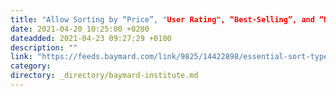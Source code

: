 ```yaml
---
title: "Allow Sorting by “Price”, "User Rating", “Best-Selling”, and “Newest” (64% Don't Allow All 4)"
date: 2021-04-20 10:25:00 +0200
dateadded: 2021-04-23 09:27:29 +0100
description: ""
link: "https://feeds.baymard.com/link/9825/14422898/essential-sort-types"
category:
directory: _directory/baymard-institute.md
---
```

